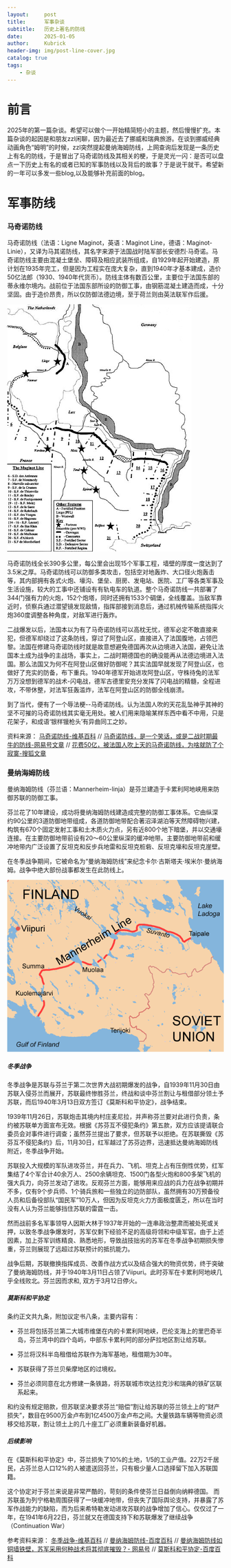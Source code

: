 ```yaml
---
layout:     post
title:      军事杂谈
subtitle:   历史上著名的防线
date:       2025-01-05
author:     Kubrick
header-img: img/post-line-cover.jpg
catalog: true
tags:
    - 杂谈
---
```


# 前言
2025年的第一篇杂谈。希望可以做个一开始精简短小的主题，然后慢慢扩充。本篇杂谈的起因是和朋友zzl闲聊，因为最近去了挪威和瑞典旅游。在谈到挪威经典动画角色“姆明”的时候，zzl突然提起曼纳海姆防线，上网查询后发现是一条历史上有名的防线，于是冒出了马奇诺防线及其相关的梗，于是灵光一闪：是否可以盘点一下历史上有名的或者已知的军事防线以及背后的故事？于是说干就干。希望新的一年可以多发一些blog,以及能够补充前面的blog。


# 军事防线

### 马奇诺防线

马奇诺防线（法语：Ligne Maginot，英语：Maginot Line，德语：Maginot-Linie），又译为马其诺防线，其名字来源于法国战时陆军部长安德烈·马奇诺。马奇诺防线主要由混凝土堡垒、障碍及相应武装所组成，自1929年起开始建造，原计划在1935年完工，但是因为工程实在庞大复杂，直到1940年才基本建成，造价50亿法郎（1930、1940年代货币）。防线主体有数百公里，主要位于法国东部的蒂永维尔境内。战前位于法国东部所设的防御工事，由钢筋混凝土建造而成，十分坚固。由于造价昂贵，所以仅防御法德边境，至于荷兰则由英法联军作后援。

![马奇诺防线](/img/post-Maginot_Linie.jpg)

马奇诺防线全长390多公里，每公里会出现15个军事工程，墙壁的厚度一度达到了3.5米之厚。马奇诺防线可以防御多类攻击，包括空对地轰炸、大口径火炮轰击等，其内部拥有各式火炮、壕沟、堡垒、厨房、发电站、医院、工厂等各类军事及生活设施，较大的工事中还铺设有有轨电车的轨道。整个马奇诺防线一共部署了344门强有力的火炮，152个炮塔，同时还拥有1533个碉堡，全线覆盖。当敌军靠近时，侦察兵通过潜望镜发现敌情，指挥部接到消息后，通过机械传输系统指挥火炮360度调整各种角度，对敌军进行轰炸。

二战爆发以后，法国本以为有了马奇诺防线可以高枕无忧，德军必定不敢直接来犯，但德军却绕过了这条防线，穿过了阿登山区，直接进入了法国腹地，占领巴黎。法国在修建马奇诺防线时就是故意想避免德国再次从边境进入法国，避免让法国本土成为战争的主战场，事实上，二战时期德国也的确没能再从法德边境进入法国。那么法国又为何不在阿登山区做好防御呢？其实法国早就发现了阿登山区，也做好了充实的防备，布下重兵。1940年德军开始进攻阿登山区，守株待兔的法军万万没想到德军的战术-闪电战，德军古德里安充分发挥了闪电战的精髓，全程进攻，不带休整，对法军狂轰滥炸，法军在阿登山区的防御全线崩溃。

到了当代，便有了一个辱法梗--马奇诺防线。认为法国人吹的天花乱坠神乎其神的坚不可摧的马奇诺防线其实毫无用处。被人们用来隐喻某样东西中看不中用，只是花架子，和成语‘银样镴枪头’有异曲同工之妙。

资料来源：
[马奇诺防线-维基百科](https://zh.wikipedia.org/wiki/%E9%A9%AC%E5%A5%87%E8%AF%BA%E9%98%B2%E7%BA%BF)
// [马奇诺防线，是一个笑话，或是二战时期最牛的防线-网易号文章](https://www.163.com/dy/article/FL1P69G9054356YF.html)
// [花费50亿，被法国人吹上天的马奇诺防线，为啥就防了个寂寞-搜狐文章](https://www.sohu.com/a/661368008_121633305)

### 曼纳海姆防线

曼纳海姆防线（芬兰语：Mannerheim-linja）是芬兰建造于卡累利阿地峡用来防御苏联的防御工事。

芬兰花了10年建设，成功将曼纳海姆防线建造成完整的防御工事体系。它由纵深约90公里的3道防御地带组成，各道防御地带配合著沼泽湖泊等天然障碍物兴建，构筑有670个固定发射工事和土木质火力点，另有近800个地下暗堡，并以交通壕连接。在主要防御地带前设有20～60公里纵深的缓冲地带。主要防御地带前和缓冲地带内广泛设置了反坦克和反步兵地雷和反坦克桩砦、反坦克壕和反坦克崖壁。

在冬季战争期间，它被命名为“曼纳海姆防线”来纪念卡尔·古斯塔夫·埃米尔·曼纳海姆。战争中绝大部份战事都发生在此防线上。

![曼纳海姆防线](/img/post-Mannerheim-line.png)

##### 冬季战争

冬季战争是苏联与芬兰于第二次世界大战初期爆发的战争，自1939年11月30日由苏联入侵芬兰而展开，苏联最终惨胜芬兰，终战和谈中芬兰割让与租借部分领土予苏联，而后1940年3月13日双方签订《莫斯科和平协定》，战争结束。

1939年11月26日，苏联炮击其境内村庄麦尼拉，并声称芬兰要对此进行负责，条约被苏联单方面宣布无效。根据《苏芬互不侵犯条约》第五款，双方应该提请联合委员会对事件进行调查；虽然芬兰提出了要求，但苏联予以拒绝。在苏联撕毁《苏芬互不侵犯条约》后，11月30日，红军越过了苏芬边界，迅速抵达曼纳海姆防线附近，冬季战争开始。

苏联投入大规模的军队进攻芬兰，并在兵力、飞机、坦克上占有压倒性优势，红军集结了4个军合计40余万人、2500余辆坦克、1500门各型火炮和800多架飞机的强大兵力，向芬兰发动了进攻。反观芬兰方面，能够用来应战的兵力在战争初期并不多，仅有9个步兵师、1个骑兵旅和一些独立的边防部队，虽然拥有30万预备役人员和后备役部队“国民军”10万人，但因为反坦克火力方面极度匮乏，所以在当时没有人认为芬兰能够挡住苏联的雷霆一击。

然而战前多名军事领导人因斯大林于1937年开始的一连串政治整肃而被处死或关押，以致冬季战争爆发时，苏军仅剩下经验不足的高级将领和中级军官。由于上述因素，加上芬军训练精良、熟悉地形，导致战技拙劣的苏军在冬季战争初期损失惨重，芬兰则展现了远超过苏联预计的抵抗能力。

战争后期，苏联撤换指挥成员、改善作战方式以及结合强大的物资优势，终于突破了曼纳海姆防线，并于1940年3月11日占领了Viipuri。此时芬军在卡累利阿地峡几乎全线败北。芬兰因而求和, 双方于3月12日停火。

##### 莫斯科和平协定

条约正文共九条，附加议定书八条，主要内容有：

* 芬兰将包括芬兰第二大城市维堡在内的卡累利阿地峡，巴伦支海上的里巴奇半岛，芬兰湾中的四个岛屿，中部东卡累利阿的部分萨拉地区割让给苏联。

* 芬兰将汉科半岛租借给苏联作为海军基地，租借期为30年。

* 苏联获得了芬兰贝柴摩地区的过境权。

* 芬兰必须同意在北方修建一条铁路，将苏联城市坎达拉克沙和瑞典的铁矿区联系起来。

和约没有规定赔款，但苏联坚决要求芬兰“赔偿”割让给苏联的芬兰领土上的“财产损失”，数目在9500万金卢布到1亿4500万金卢布之间。大量铁路车辆等物资必须移交给苏联，割让领土上的几十座工厂必须重新装备好机器。

##### 后续影响

在《莫斯科和平协定》中，芬兰损失了10%的土地，1/5的工业产值。22万2千居民，占芬兰总人口12%的人被遣送回芬兰，只有极少量人口选择留下加入苏联国籍。

这个协定对于芬兰来说是非常严酷的，苛刻的条件使芬兰日益倒向纳粹德国。
而苏联虽为列宁格勒周围获得了一块缓冲地带，但丧失了国际舆论支持，并暴露了苏军作战能力的缺陷，而为后来希特勒发动进攻苏联的战争增加了信心。仅仅过了一年，在1941年6月22日，芬兰就又在德国支持下和苏联爆发了继续战争（Continuation War）

参考资料来源：
[冬季战争-维基百科](https://zh.wikipedia.org/zh-cn%E5%86%AC%E5%AD%A3%E6%88%98%E4%BA%89)
// [曼纳海姆防线-百度百科](https://baike.baidu.com/item%E6%9B%BC%E7%BA%B3%E6%B5%B7%E5%A7%86%E9%98%B2%E7%BA%BF/3029933)
// [曼纳海姆防线如铜墙铁壁，苏军采用何种战术将其彻底摧毁？- 网易号](https://www.163.com/dy/article/HRHA8SHK054399GE.html) // [莫斯科和平协定-百度百科](https://baike.baidu.com/item%E8%8E%AB%E6%96%AF%E7%A7%91%E5%92%8C%E5%B9%B3%E5%8D%8F%E5%AE%9A/2564303)